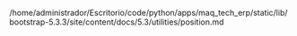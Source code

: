 /home/administrador/Escritorio/code/python/apps/maq_tech_erp/static/lib/bootstrap-5.3.3/site/content/docs/5.3/utilities/position.md